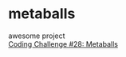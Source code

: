 # metaballs
awesome project  
[Coding Challenge #28: Metaballs](https://www.youtube.com/watch?v=ccYLb7cLB1I)

